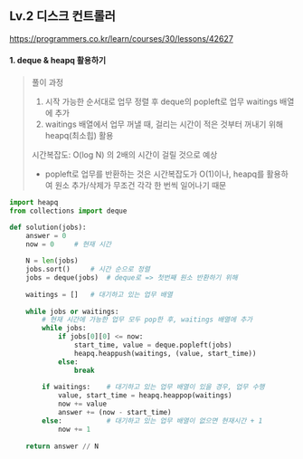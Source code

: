 ## Lv.2 디스크 컨트롤러

https://programmers.co.kr/learn/courses/30/lessons/42627

#### 1. deque & heapq 활용하기
> 풀이 과정
> 1. 시작 가능한 순서대로 업무 정렬 후 deque의 popleft로 업무 waitings 배열에 추가
> 2. waitings 배열에서 업무 꺼낼 때, 걸리는 시간이 적은 것부터 꺼내기 위해 heapq(최소힙) 활용
> 
> 시간복잡도: O(log N) 의 2배의 시간이 걸릴 것으로 예상
> - popleft로 업무를 반환하는 것은 시간복잡도가 O(1)이나, heapq를 활용하여 원소 추가/삭제가 무조건 각각 한 번씩 일어나기 때문

```python
import heapq
from collections import deque

def solution(jobs):
    answer = 0
    now = 0     # 현재 시간
    
    N = len(jobs)
    jobs.sort()     # 시간 순으로 정렬
    jobs = deque(jobs)  # deque로 => 첫번째 원소 반환하기 위해
    
    waitings = []   # 대기하고 있는 업무 배열
    
    while jobs or waitings:
        # 현재 시간에 가능한 업무 모두 pop한 후, waitings 배열에 추가
        while jobs:
            if jobs[0][0] <= now:
                start_time, value = deque.popleft(jobs)
                heapq.heappush(waitings, (value, start_time))
            else:
                break
                
        if waitings:    # 대기하고 있는 업무 배열이 있을 경우, 업무 수행
            value, start_time = heapq.heappop(waitings)
            now += value
            answer += (now - start_time)
        else:           # 대기하고 있는 업무 배열이 없으면 현재시간 + 1
            now += 1
            
    return answer // N
```
